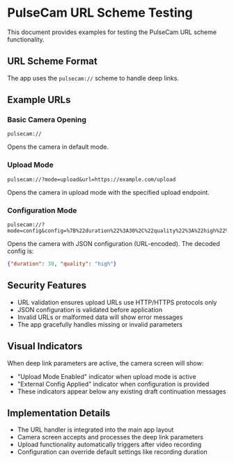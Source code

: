 # PulseCam URL Scheme Testing

This document provides examples for testing the PulseCam URL scheme functionality.

## URL Scheme Format

The app uses the `pulsecam://` scheme to handle deep links.

## Example URLs

### Basic Camera Opening
```
pulsecam://
```
Opens the camera in default mode.

### Upload Mode
```
pulsecam://?mode=upload&url=https://example.com/upload
```
Opens the camera in upload mode with the specified upload endpoint.

### Configuration Mode
```
pulsecam://?mode=config&config=%7B%22duration%22%3A30%2C%22quality%22%3A%22high%22%7D
```
Opens the camera with JSON configuration (URL-encoded). The decoded config is:
```json
{"duration": 30, "quality": "high"}
```

## Security Features

- URL validation ensures upload URLs use HTTP/HTTPS protocols only
- JSON configuration is validated before application
- Invalid URLs or malformed data will show error messages
- The app gracefully handles missing or invalid parameters

## Visual Indicators

When deep link parameters are active, the camera screen will show:
- "Upload Mode Enabled" indicator when upload mode is active
- "External Config Applied" indicator when configuration is provided
- These indicators appear below any existing draft continuation messages

## Implementation Details

- The URL handler is integrated into the main app layout
- Camera screen accepts and processes the deep link parameters
- Upload functionality automatically triggers after video recording
- Configuration can override default settings like recording duration